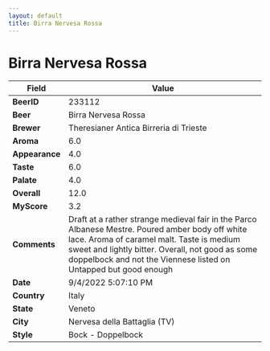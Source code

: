 ```yaml
---
layout: default
title: Birra Nervesa Rossa
---
```


# Birra Nervesa Rossa

| Field         | Value     |
|---------------|-----------|
| **BeerID** | 233112 |
| **Beer** | Birra Nervesa Rossa |
| **Brewer** | Theresianer Antica Birreria di Trieste |
| **Aroma** | 6.0 |
| **Appearance** | 4.0 |
| **Taste** | 6.0 |
| **Palate** | 4.0 |
| **Overall** | 12.0 |
| **MyScore** | 3.2 |
| **Comments** | Draft at a rather strange medieval fair in the Parco Albanese Mestre. Poured amber body off white lace. Aroma of caramel malt. Taste is medium sweet and lightly bitter. Overall, not good as some doppelbock and not the Viennese listed on Untapped but good enough |
| **Date** | 9/4/2022 5:07:10 PM |
| **Country** | Italy |
| **State** | Veneto |
| **City** | Nervesa della Battaglia &#40;TV&#41; |
| **Style** | Bock - Doppelbock |
